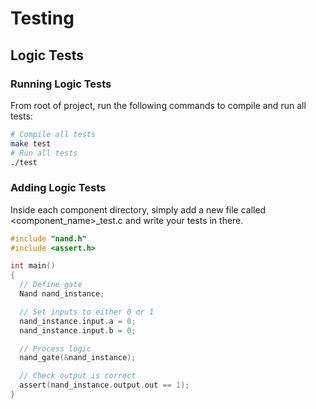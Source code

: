 # Testing

## Logic Tests
### Running Logic Tests
From root of project, run the following commands to compile and run all tests:
```bash
# Compile all tests
make test
# Run all tests
./test
```

### Adding Logic Tests
Inside each component directory, simply add a new file called <component_name>_test.c and write your tests in there.
```c
#include "nand.h"
#include <assert.h>

int main()
{
  // Define gate
  Nand nand_instance;

  // Set inputs to either 0 or 1
  nand_instance.input.a = 0;
  nand_instance.input.b = 0;

  // Process logic
  nand_gate(&nand_instance);

  // Check output is correct
  assert(nand_instance.output.out == 1);
}
```
